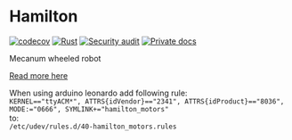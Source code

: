 # Hamilton

[![codecov](https://codecov.io/gh/dmweis/hamilton/branch/main/graph/badge.svg)](https://codecov.io/gh/dmweis/hamilton)
[![Rust](https://github.com/dmweis/hamilton/workflows/Rust/badge.svg)](https://github.com/dmweis/hamilton/actions)
[![Security audit](https://github.com/dmweis/hamilton/workflows/Security%20audit/badge.svg)](https://github.com/dmweis/hamilton/actions)
[![Private docs](https://github.com/dmweis/hamilton/workflows/Deploy%20Docs%20to%20GitHub%20Pages/badge.svg)](https://davidweis.dev/hamilton/hamilton/index.html)

Mecanum wheeled robot

[Read more here](https://davidweis.dev/hamilton)

When using arduino leonardo add following rule:  
`KERNEL=="ttyACM*", ATTRS{idVendor}=="2341", ATTRS{idProduct}=="8036", MODE:="0666", SYMLINK+="hamilton_motors"`  
to:  
`/etc/udev/rules.d/40-hamilton_motors.rules`

